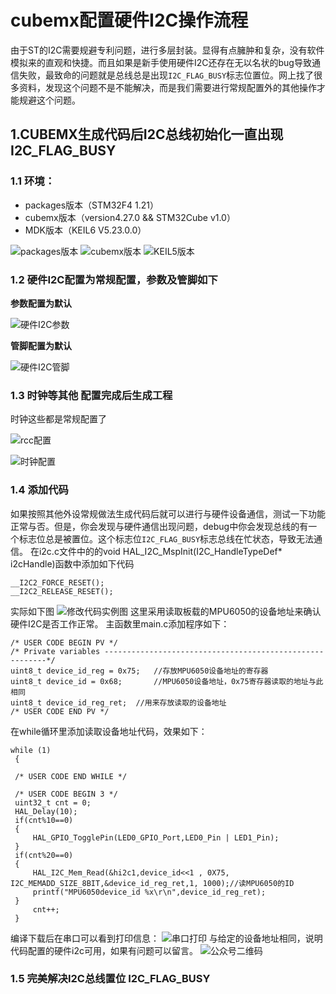 # cubemx配置硬件I2C操作流程
由于ST的I2C需要规避专利问题，进行多层封装。显得有点臃肿和复杂，没有软件模拟来的直观和快捷。而且如果是新手使用硬件I2C还存在无以名状的bug导致通信失败，最致命的问题就是总线总是出现`I2C_FLAG_BUSY`标志位置位。网上找了很多资料，发现这个问题不是不能解决，而是我们需要进行常规配置外的其他操作才能规避这个问题。
## 1.CUBEMX生成代码后I2C总线初始化一直出现 I2C_FLAG_BUSY
### 1.1 环境：
- packages版本（STM32F4 1.21）
- cubemx版本（version4.27.0 && STM32Cube v1.0）
- MDK版本（KEIL6 V5.23.0.0）

![packages版本](https://github.com/sangeren1002/Notes/blob/master/cubemx/image/I2C/packages.png?raw=true)
![cubemx版本](https://github.com/sangeren1002/Notes/blob/master/cubemx/image/I2C/cubemx_ver.png?raw=true)
![KEIL5版本](https://github.com/sangeren1002/Notes/blob/master/cubemx/image/I2C/MDK%E7%89%88%E6%9C%AC.png?raw=true)
### 1.2 硬件I2C配置为常规配置，参数及管脚如下
**参数配置为默认**

![硬件I2C参数](https://github.com/sangeren1002/Notes/blob/master/cubemx/image/I2C/I2C_PAR.png?raw=true)

**管脚配置为默认**

![硬件I2C管脚](https://github.com/sangeren1002/Notes/blob/master/cubemx/image/I2C/%E7%AE%A1%E8%84%9A%E9%85%8D%E7%BD%AE.png?raw=true)
### 1.3 时钟等其他 配置完成后生成工程
时钟这些都是常规配置了

![rcc配置](https://github.com/sangeren1002/Notes/blob/master/cubemx/image/I2C/rcc.png?raw=true)           

![时钟配置](https://github.com/sangeren1002/Notes/blob/master/cubemx/image/I2C/clock.png?raw=true)
### 1.4 添加代码
如果按照其他外设常规做法生成代码后就可以进行与硬件设备通信，测试一下功能正常与否。但是，你会发现与硬件通信出现问题，debug中你会发现总线的有一个标志位总是被置位。这个标志位`I2C_FLAG_BUSY`标志总线在忙状态，导致无法通信。
在i2c.c文件中的的void HAL_I2C_MspInit(I2C_HandleTypeDef* i2cHandle)函数中添加如下代码
```
__I2C2_FORCE_RESET();
__I2C2_RELEASE_RESET();
```
实际如下图
![修改代码实例图](https://github.com/sangeren1002/Notes/blob/master/cubemx/image/I2C/%E4%BB%A3%E7%A0%81%E4%BF%AE%E6%94%B91.png?raw=true)
这里采用读取板载的MPU6050的设备地址来确认硬件I2C是否工作正常。
主函数里main.c添加程序如下：
```
/* USER CODE BEGIN PV */
/* Private variables ---------------------------------------------------------*/
uint8_t device_id_reg = 0x75;	//存放MPU6050设备地址的寄存器
uint8_t device_id = 0x68;		//MPU6050设备地址，0x75寄存器读取的地址与此相同
uint8_t device_id_reg_ret;	//用来存放读取的设备地址
/* USER CODE END PV */
```
在while循环里添加读取设备地址代码，效果如下：
```
while (1)
 {

 /* USER CODE END WHILE */

 /* USER CODE BEGIN 3 */
 uint32_t cnt = 0;
 HAL_Delay(10);
 if(cnt%10==0)
 {
	 HAL_GPIO_TogglePin(LED0_GPIO_Port,LED0_Pin | LED1_Pin);
 }
 if(cnt%20==0)
 {
	 HAL_I2C_Mem_Read(&hi2c1,device_id<<1 , 0X75, I2C_MEMADD_SIZE_8BIT,&device_id_reg_ret,1, 1000);//读MPU6050的ID
	 printf("MPU6050device_id %x\r\n",device_id_reg_ret);
 }
	 cnt++;
 }
```
编译下载后在串口可以看到打印信息：
![串口打印](https://github.com/sangeren1002/Notes/blob/master/cubemx/image/I2C/usart_printf.png?raw=true)
与给定的设备地址相同，说明代码配置的硬件i2c可用，如果有问题可以留言。
![公众号二维码](https://github.com/sangeren1002/Notes/blob/master/cubemx/image/I2C/gzh_ewm.jpg?raw=true)
### 1.5 完美解决I2C总线置位 I2C_FLAG_BUSY
